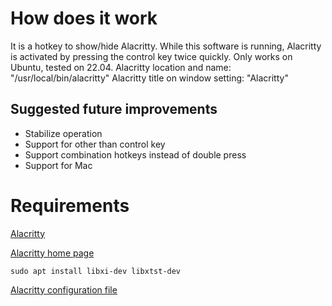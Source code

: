 # How does it work
It is a hotkey to show/hide Alacritty.
While this software is running, Alacritty is activated by pressing the control key twice quickly.
Only works on Ubuntu, tested on 22.04.
Alacritty location and name: "/usr/local/bin/alacritty"
Alacritty title on window setting: "Alacritty"

## Suggested future improvements
- Stabilize operation
- Support for other than control key
- Support combination hotkeys instead of double press
- Support for Mac

# Requirements
[Alacritty](https://github.com/alacritty/alacritty)

[Alacritty home page](https://alacritty.org/index.html)

```
sudo apt install libxi-dev libxtst-dev
```

[Alacritty configuration file](https://gist.github.com/Masa-Ryu/c5175afa0dbecc2f44e36028cc6b6d91)